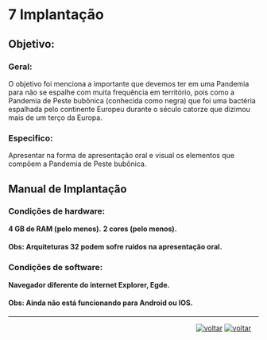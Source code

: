 ﻿# 7 Implantação
## Objetivo:
### Geral:
O objetivo foi menciona a importante que devemos ter em uma Pandemia para não se espalhe com muita frequência em território, pois como a Pandemia de Peste bubônica (conhecida como negra) que foi uma bactéria espalhada pelo continente Europeu durante o século catorze que dizimou mais de um terço da Europa.    
### Especifico:
Apresentar na forma de apresentação oral e visual os elementos que compõem a Pandemia de Peste bubônica.
## Manual de Implantação
### Condições de hardware:
**4 GB de RAM (pelo menos).**
**2 cores (pelo menos).**
#### Obs: Arquiteturas 32 podem sofre ruídos na apresentação oral.
### Condições de software:
**Navegador diferente do internet Explorer, Egde.**
#### Obs: Ainda não está funcionando para Android ou IOS.
***
&nbsp;&nbsp;&nbsp;&nbsp;&nbsp;&nbsp;&nbsp;&nbsp;&nbsp;&nbsp;&nbsp;&nbsp;&nbsp;&nbsp; &nbsp; &nbsp; &nbsp; &nbsp; &nbsp; &nbsp; &nbsp; &nbsp;&nbsp; &nbsp; &nbsp; &nbsp; &nbsp; &nbsp; &nbsp; &nbsp; &nbsp; &nbsp;   &nbsp; &nbsp; &nbsp; &nbsp; &nbsp; &nbsp; &nbsp;&nbsp; &nbsp; &nbsp; &nbsp; &nbsp; &nbsp;&nbsp; &nbsp; &nbsp; &nbsp;&nbsp; &nbsp; &nbsp; &nbsp;&nbsp; &nbsp; &nbsp; &nbsp; [![voltar](https://img.icons8.com/material-sharp/24/000000/circled-left-2.png )](https://github.com/guimaraesprogramador/Apresentar-a-Peste-negra-na-europa./blob/master/documentos/An%C3%A1lise%20e%20Design/An%C3%A1lise%20e%20Design.md)  [![voltar](https://img.icons8.com/material-sharp/24/000000/circled-right-2.png )]( https://github.com/guimaraesprogramador/Apresentar-a-Peste-negra-na-europa./blob/master/documentos/Considera%C3%A7%C3%B5es%20Finais%20e%20Reomenda%C3%A7%C3%B5es/Considera%C3%A7%C3%B5es%20Finais%20e%20Reomenda%C3%A7%C3%B5es.md)
